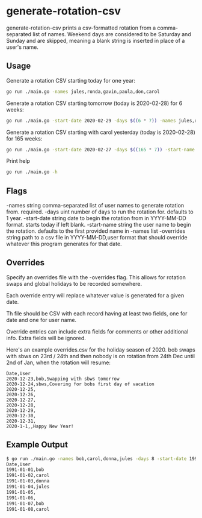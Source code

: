 # generate-rotation-csv

generate-rotation-csv prints a csv-formatted rotation from a
comma-separated list of names. Weekend days are considered to
be Saturday and Sunday and are skipped, meaning a blank string
is inserted in place of a user's name.

## Usage

Generate a rotation CSV starting today for one year:
```bash
go run ./main.go -names jules,ronda,gavin,paula,don,carol
```

Generate a rotation CSV starting tomorrow (today is 2020-02-28) for 6 weeks:
```bash
go run ./main.go -start-date 2020-02-29 -days $((6 * 7)) -names jules,ronda,gavin,paula,don,carol
```

Generate a rotation CSV starting with carol yesterday (today is 2020-02-28) for 165 weeks:
```bash
go run ./main.go -start-date 2020-02-27 -days $((165 * 7)) -start-name carol -names jules,ronda,gavin,paula,don,carol
```

Print help
```bash
go run ./main.go -h
```

## Flags

  -names string
    	comma-separated list of user names to generate rotation from. required.
  -days uint
    	number of days to run the rotation for. defaults to 1 year.
  -start-date string
    	date to begin the rotation from in YYYY-MM-DD format. starts today if left blank.
  -start-name string
    	the user name to begin the rotation. defaults to the first provided name in -names list
  -overrides string
    	path to a csv file in YYYY-MM-DD,user format that should override whatever this program generates for that date.

## Overrides

Specify an overrides file with the -overrides flag. This allows
for rotation swaps and global holidays to be recorded somewhere.

Each override entry will replace whatever value is generated
for a given date.

Th file should be CSV with each record having at least two fields, one
for date and one for user name.

Override entries can include extra fields for comments or other
additional info. Extra fields will be ignored.

Here's an example overrides.csv for the holiday season of 2020. bob
swaps with sbws on 23rd / 24th and then nobody is on rotation from
24th Dec until 2nd of Jan, when the rotation will resume:

```
Date,User
2020-12-23,bob,Swapping with sbws tomorrow
2020-12-24,sbws,Covering for bobs first day of vacation
2020-12-25,
2020-12-26,
2020-12-27,
2020-12-28,
2020-12-29,
2020-12-30,
2020-12-31,
2020-1-1,,Happy New Year!
```

## Example Output

```bash
$ go run ./main.go -names bob,carol,donna,jules -days 8 -start-date 1991-01-01
Date,User
1991-01-01,bob
1991-01-02,carol
1991-01-03,donna
1991-01-04,jules
1991-01-05,
1991-01-06,
1991-01-07,bob
1991-01-08,carol
```
